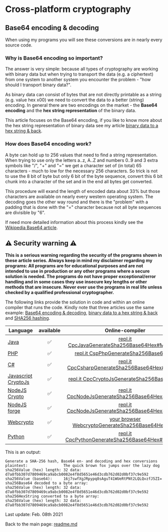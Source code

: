 # Cross-platform cryptography

## Base64 encoding & decoding

When using my programs you will see these conversions are in nearly every source code.

### Why is Base64 encoding so important?

The answer is very simple: because all types of cryptography are working with binary data but when trying to transport the data (e.g. a ciphertext) from one system to another system you encounter the problem - "how should I transport binary data?".

As binary data can consist of bytes that are not directly printable as a string (e.g. value hex x00) we need to convert the data to a better (string) encoding. In general there are two encodings on the market - the **Base64 encoding** and the **hex string representation** of the binary data.

This article focuses on the Base64 encoding, if you like to know more about the hex string representation of binary data see my article [binary data to a hex string & back](binary_data_hex_string.md).

### How does Base64 encoding work?

A byte can hold up to 256 values that need to find a string representation. When trying to use only the letters a..z, A..Z and numbers 0..9 and 3 extra symbols like "/", "+" and "=" we get a character set of (in total) 65 characters - much to low for the necessary 256 characters. So trick is not to use the 8 bit of byte but only 6 bit of the byte sequence, convert this 6 bit chunk into a character of the set and in the end all bytes get converted.

This procedure will exand the length of encoded data about 33% but those characters are available on nearly every western operating system. The decoding goes the other way round and there is the "problem" with a padding that is done with the "=" character because not all byte sequences are divisible by "6".

If need more detailed information about this process kindly see the [Wikipedia Base64 article](https://en.wikipedia.org/wiki/Base64).

## :warning: Security warning :warning:

**This is a serious warning regarding the security of the programs shown in these article series.  Always keep in mind my disclaimer regarding my programs: All programs are for educational purposes and are not intended to use in production or any other programs where a  secure solution is needed. The programs do not have proper exceptional/error handling and in some cases they use insecure key lengths or other methods that are insecure. Never ever use the programs in real life unless checked by a qualified professional cryptographer.**

The following links provide the solution in code and within an online compiler that runs the code. Kindly note that three articles use the same example: [Base64 encoding & decoding](base64_encoding_decoding.md), [binary data to a hex string & back](binary_data_hex_string.md) and [SHA256 hashing](sha256_hash.md).

| Language | available | Online-compiler
| ------ | :---: | :----: |
| [Java](../GenerateSha256Base64Hex/GenerateSha256Base64Hex.java) | :white_check_mark: | [repl.it CpcJavaGenerateSha256Base64Hex#Main.java](https://repl.it/@javacrypto/CpcJavaGenerateRandomAesKey#Main.java/)
| [PHP](../GenerateSha256Base64Hex/GenerateSha256Base64Hex.php) | :white_check_mark: | [repl.it CspPhpGenerateSha256Base64Hex](https://repl.it/@javacrypto/CpcPhpGenerateSha256Base64Hex#main.php/)
| [C#](../GenerateSha256Base64Hex/GenerateSha256Base64Hex.cs) | :white_check_mark: | [repl.it CpcCsharpGenerateSha256Base64Hex#main.cs](https://repl.it/@javacrypto/CpcCsharpGenerateSha256Base64Hex#main.cs/)
| [Javascript CryptoJs](../GenerateSha256Base64Hex/GenerateSha256Base64HexCryptoJs.js) | :white_check_mark: | [repl.it CpcCryptoJsGenerateSha256Base64Hex](https://repl.it/@javacrypto/CpcCryptoJsGenerateSha256Base64Hex#index.js/)
| [NodeJS Crypto](../GenerateSha256Base64Hex/GenerateSha256Base64HexNodeJsCrypto.js) | :white_check_mark: | [repl.it CpcNodeJsGenerateSha256Base64Hex#index.js](https://repl.it/@javacrypto/CpcNodeJsCryptoGenerateSha256Base64Hex#index.js/)
| [NodeJS forge](../GenerateSha256Base64Hex/GenerateSha256Base64HexNodeJs.js) | :white_check_mark: | [repl.it CpcNodeJsGenerateSha256Base64Hex#index.js](https://repl.it/@javacrypto/CpcNodeJsGenerateSha256Base64Hex#index.js/)
| [Webcrypto](../GenerateSha256Base64Hex/generatesha256base64hex.html) | :white_check_mark: | [your browser WebcryptoGenerateSha256Base64Hex.html](https://java-crypto.github.io/cross_platform_crypto/GenerateSha256Base64Hex/generatesha256base64hex.html)
| [Python](../GenerateSha256Base64Hex/GenerateSha256Base64Hex.py) | :white_check_mark: | [repl.it CpcPythonGenerateSha256Base64Hex#main.java](https://repl.it/@javacrypto/CpcPythonGenerateSha256Base64Hex#main.py/)

This is an output:

```plaintext
Generate a SHA-256 hash, Base64 en- and decoding and hex conversions
plaintext:                The quick brown fox jumps over the lazy dog
sha256Value (hex) length: 32 data: d7a8fbb307d7809469ca9abcb0082e4f8d5651e46d3cdb762d02d0bf37c9e592
sha256Value (base64):     16j7swfXgJRpypq8sAguT41WUeRtPNt2LQLQvzfJ5ZI=
sha256Base64 decoded to a byte array:
sha256Value (hex) length: 32 data: d7a8fbb307d7809469ca9abcb0082e4f8d5651e46d3cdb762d02d0bf37c9e592
sha256HexString converted to a byte array:
sha256Value (hex) length: 32 data: d7a8fbb307d7809469ca9abcb0082e4f8d5651e46d3cdb762d02d0bf37c9e592
```

Last update: Feb. 08th 2021

Back to the main page: [readme.md](../readme.md)